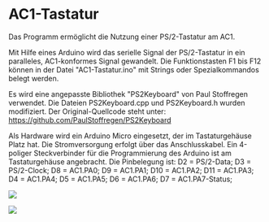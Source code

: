 # AC1-Tastatur
Das Programm ermöglicht die Nutzung einer PS/2-Tastatur am AC1.

Mit Hilfe eines Arduino wird das serielle Signal der PS/2-Tastatur in ein paralleles, AC1-konformes Signal gewandelt.
Die Funktionstasten F1 bis F12 können in der Datei "AC1-Tastatur.ino" mit Strings oder Spezialkommandos belegt werden.

Es wird eine angepasste Bibliothek "PS2Keyboard" von Paul Stoffregen verwendet.
Die Dateien PS2Keyboard.cpp und PS2Keyboard.h wurden modifiziert.
Der Original-Quellcode steht unter: https://github.com/PaulStoffregen/PS2Keyboard

Als Hardware wird ein Arduino Micro eingesetzt, der im Tastaturgehäuse Platz hat. 
Die Stromversorgung erfolgt über das Anschlusskabel.
Ein 4-poliger Steckverbinder für die Programmierung des Arduino ist am Tastaturgehäuse angebracht.
Die Pinbelegung ist:
D2 = PS/2-Data;
D3 = PS/2-Clock;
D8 = AC1.PA0;
D9 = AC1.PA1;
D10 = AC1.PA2;
D11 = AC1.PA3;
D4 = AC1.PA4;
D5 = AC1.PA5;
D6 = AC1.PA6;
D7 = AC1.PA7-Status;

![](https://www.ftonn.de/GIT-Projekte/AC1-Tastatur/Tastatur.jpg)

![](https://www.ftonn.de/GIT-Projekte/AC1-Tastatur/Arduino.jpg)
